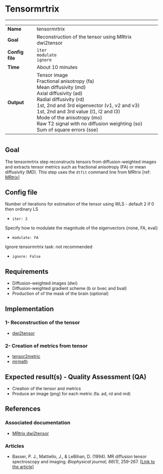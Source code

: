 # Tensormrtrix
---

|                |                                                       |
|----------------|-------------------------------------------------------|
|**Name**        | tensormrtrix                                          |
|**Goal**        | Reconstruction of the tensor using MRtrix dwi2tensor  |
|**Config file** | `ìter` <br> `modulate` <br> `ignore`                              |
|**Time**        | About 10 minutes                                      |
|**Output**      | Tensor image <br> Fractional anisotropy (fa) <br> Mean diffusivity (md) <br> Axial diffusivity (ad) <br> Radial diffusivity (rd) <br> 1st, 2nd and 3rd eigenvector (v1, v2 and v3) <br> 1st, 2nd and 3rd value (l1, l2 and l3)<br> Mode of the anisotropy (mo) <br> Raw T2 signal with no diffusion weighting (so) <br> Sum of square errors (sse) |

#

## Goal

The tensormrtrix step reconstructs tensors from diffusion-weighted images and extracts tensor metrics such as fractional anisotropy (FA) or mean diffusivity (MD). 
This step uses the `dtfit` command line from MRtrix [ref: <a href="https://github.com/MRtrix3/mrtrix3/wiki/dwi2tensor" target="_blank">MRtrix</a>]

## Config file

Number of iterations for estimation of the tensor using WLS - default 2 if 0 then ordinary LS

- `iter: 2`

Specify how to modulate the magnitude of the eigenvectors {none, FA, eval}

- `modulate: FA`

Ignore tensormrtrix task: not recommended

- `ignore: False`

## Requirements

- Diffusion-weighted images (dwi)
- Diffusion-weighted gradient scheme (b or bvec and bval)
- Production of of the mask of the brain (optional)

## Implementation

### 1- Reconstruction of the tensor

- <a href="https://github.com/MRtrix3/mrtrix3/wiki/dwi2tensor" target="_blank">dwi2tensor</a>

### 2- Creation of metrics from tensor

- <a href="https://github.com/MRtrix3/mrtrix3/wiki/tensor2metric" target="_blank">tensor2metric</a>
- <a href="https://github.com/MRtrix3/mrtrix3/wiki/mrmath" target="_blank">mrmath</a>

## Expected result(s) - Quality Assessment (QA)

- Creation of the tensor and metrics
- Produce an image (png) for each metric (fa. ad, rd and md)

## References

### Associated documentation

- <a href="https://github.com/MRtrix3/mrtrix3/wiki/dwi2tensor" target="_blank">MRtrix dwi2tensor</a>

### Articles

- Basser, P. J., Mattiello, J., & LeBihan, D. (1994). MR diffusion tensor spectroscopy and imaging. *Biophysical journal, 66(1)*, 259-267. [<a href="http://www.pubmedcentral.nih.gov/articlerender.fcgi?artid=1275686&tool=pmcentrez&rendertype=abstract" target="_blank">Link to the article</a>]


